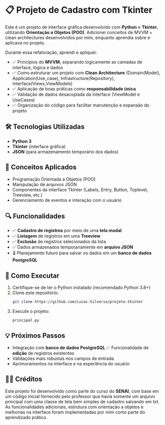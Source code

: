 # 📋 Projeto de Cadastro com Tkinter

Este é um projeto de interface gráfica desenvolvido com **Python** e **Tkinter**, utilizando **Orientação a Objetos (POO)**.
Adicionei conceitos de MVVM + clean architectures desenvolvidos por mim, enquanto aprendia sobre e aplicava no projeto.

Durante essa refatoração, aprendi e apliquei:

- ✅ Princípios do **MVVM**, separando logicamente as camadas de interface, lógica e dados
- ✅ Como estruturar um projeto com **Clean Architecture** (Domain(Model), Application(Use_case), Infrastructure(Repository), Interface(Views,ViewModels)
- ✅ Aplicação de boas práticas como **responsabilidade única**
- ✅ Validação de dados desacoplada da interface (ViewModel e UseCases)
- ✅ Organização do código para facilitar manutenção e expansão do projeto

## 🛠 Tecnologias Utilizadas

- **Python 3**
- **Tkinter** (interface gráfica)
- **JSON** (para armazenamento temporário dos dados)

## 🧠 Conceitos Aplicados

- Programação Orientada a Objetos (POO)
- Manipulação de arquivos JSON
- Componentes da interface Tkinter (Labels, Entry, Button, Toplevel, Treeview, etc.)
- Gerenciamento de eventos e interação com o usuário

## 🔍 Funcionalidades

- ✅ **Cadastro de registros** por meio de uma **tela modal**
- ✅ **Listagem** de registros em uma **Treeview**
- ✅ **Exclusão** de registros selecionados da lista
- ✅ Dados armazenados temporariamente em **arquivo JSON**
- ⏳ Planejamento futuro para salvar os dados em um **banco de dados PostgreSQL**

## 🚀 Como Executar

1. Certifique-se de ter o Python instalado (recomendado Python 3.8+)
2. Clone este repositório:
   ```bash
   git clone https://github.com/Lucas-Silverio/projeto-tkinter
   ```
3. Execute o projeto:
   ```bash
   principal.py
   ```
## 💡 Próximos Passos

- Integração com **banco de dados PostgreSQL**
✅ Funcionalidade de **edição** de registros existentes
- Validações mais robustas nos campos de entrada
- Aprimoramentos na interface e na experiência do usuário

## 👨‍🏫 Créditos

Este projeto foi desenvolvido como parte do curso do **SENAI**, com base em um código inicial fornecido pelo professor que havia somente um arquivo principal com uma classe de tela bem simples de cadastro salvando em txt.  
As funcionalidades adicionais, estrutura com orientação a objetos e melhorias na interface foram implementadas por mim como parte do aprendizado prático.
